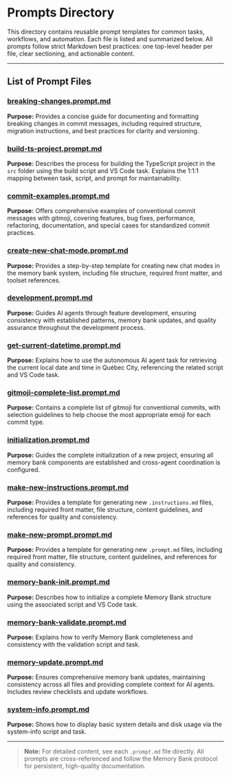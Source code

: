 # Prompts Directory

This directory contains reusable prompt templates for common tasks, workflows, and automation. Each file is listed and summarized below. All prompts follow strict Markdown best practices: one top-level header per file, clear sectioning, and actionable content.

---

## List of Prompt Files

### [breaking-changes.prompt.md](../prompts/breaking-changes.prompt.md)

**Purpose:** Provides a concise guide for documenting and formatting breaking changes in commit messages, including required structure, migration instructions, and best practices for clarity and versioning.

### [build-ts-project.prompt.md](../prompts/build-ts-project.prompt.md)

**Purpose:** Describes the process for building the TypeScript project in the `src` folder using the build script and VS Code task. Explains the 1:1:1 mapping between task, script, and prompt for maintainability.

### [commit-examples.prompt.md](../prompts/commit-examples.prompt.md)

**Purpose:** Offers comprehensive examples of conventional commit messages with gitmoji, covering features, bug fixes, performance, refactoring, documentation, and special cases for standardized commit practices.

### [create-new-chat-mode.prompt.md](../prompts/create-new-chat-mode.prompt.md)

**Purpose:** Provides a step-by-step template for creating new chat modes in the memory bank system, including file structure, required front matter, and toolset references.

### [development.prompt.md](../prompts/development.prompt.md)

**Purpose:** Guides AI agents through feature development, ensuring consistency with established patterns, memory bank updates, and quality assurance throughout the development process.

### [get-current-datetime.prompt.md](../prompts/get-current-datetime.prompt.md)

**Purpose:** Explains how to use the autonomous AI agent task for retrieving the current local date and time in Québec City, referencing the related script and VS Code task.

### [gitmoji-complete-list.prompt.md](../prompts/gitmoji-complete-list.prompt.md)

**Purpose:** Contains a complete list of gitmoji for conventional commits, with selection guidelines to help choose the most appropriate emoji for each commit type.

### [initialization.prompt.md](../prompts/initialization.prompt.md)

**Purpose:** Guides the complete initialization of a new project, ensuring all memory bank components are established and cross-agent coordination is configured.

### [make-new-instructions.prompt.md](../prompts/make-new-instructions.prompt.md)

**Purpose:** Provides a template for generating new `.instructions.md` files, including required front matter, file structure, content guidelines, and references for quality and consistency.

### [make-new-prompt.prompt.md](../prompts/make-new-prompt.prompt.md)

**Purpose:** Provides a template for generating new `.prompt.md` files, including required front matter, file structure, content guidelines, and references for quality and consistency.

### [memory-bank-init.prompt.md](../prompts/memory-bank-init.prompt.md)

**Purpose:** Describes how to initialize a complete Memory Bank structure using the associated script and VS Code task.

### [memory-bank-validate.prompt.md](../prompts/memory-bank-validate.prompt.md)

**Purpose:** Explains how to verify Memory Bank completeness and consistency with the validation script and task.

### [memory-update.prompt.md](../prompts/memory-update.prompt.md)

**Purpose:** Ensures comprehensive memory bank updates, maintaining consistency across all files and providing complete context for AI agents. Includes review checklists and update workflows.

### [system-info.prompt.md](../prompts/system-info.prompt.md)

**Purpose:** Shows how to display basic system details and disk usage via the system-info script and task.

---

> **Note:** For detailed content, see each `.prompt.md` file directly. All prompts are cross-referenced and follow the Memory Bank protocol for persistent, high-quality documentation.
